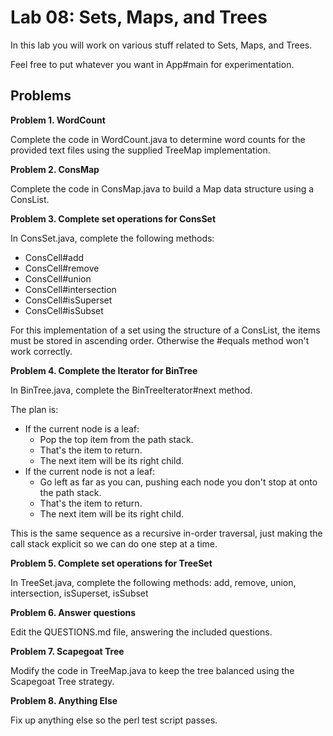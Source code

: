 # Lab 08: Sets, Maps, and Trees

In this lab you will work on various stuff related to Sets, Maps, and Trees.

Feel free to put whatever you want in App#main for experimentation.

## Problems

**Problem 1. WordCount**

Complete the code in WordCount.java to determine word counts for the
provided text files using the supplied TreeMap implementation.

**Problem 2. ConsMap**

Complete the code in ConsMap.java to build a Map data structure using
a ConsList.

**Problem 3. Complete set operations for ConsSet**

In ConsSet.java, complete the following methods:

- ConsCell#add
- ConsCell#remove
- ConsCell#union
- ConsCell#intersection
- ConsCell#isSuperset
- ConsCell#isSubset

For this implementation of a set using the structure of a ConsList,
the items must be stored in ascending order. Otherwise the #equals
method won't work correctly.

**Problem 4. Complete the Iterator for BinTree**

In BinTree.java, complete the BinTreeIterator#next method.

The plan is:

- If the current node is a leaf:
  - Pop the top item from the path stack.
  - That's the item to return.
  - The next item will be its right child.
- If the current node is not a leaf:
  - Go left as far as you can, pushing each node you
     don't stop at onto the path stack.
  - That's the item to return.
  - The next item will be its right child.

This is the same sequence as a recursive in-order traversal, just
making the call stack explicit so we can do one step at a time.

**Problem 5. Complete set operations for TreeSet**

In TreeSet.java, complete the following methods: add,
remove, union, intersection, isSuperset, isSubset

**Problem 6. Answer questions**

Edit the QUESTIONS.md file, answering the included questions.

**Problem 7. Scapegoat Tree**

Modify the code in TreeMap.java to keep the tree balanced using the
Scapegoat Tree strategy.

**Problem 8. Anything Else**

Fix up anything else so the perl test script passes.
